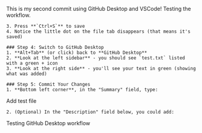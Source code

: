 This is my second commit using GitHub Desktop and VSCode!
   Testing the workflow.
```
3. Press **`Ctrl+S`** to save
4. Notice the little dot on the file tab disappears (that means it's saved)

### Step 4: Switch to GitHub Desktop
1. **Alt+Tab** (or click) back to **GitHub Desktop**
2. **Look at the left sidebar** - you should see `test.txt` listed with a green + icon
3. **Look at the right side** - you'll see your text in green (showing what was added)

### Step 5: Commit Your Changes
1. **Bottom left corner**, in the "Summary" field, type:
```
   Add test file
```
2. (Optional) In the "Description" field below, you could add:
```


   Testing GitHub Desktop workflow